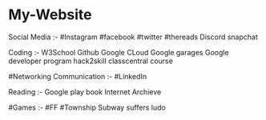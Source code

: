 # My-Website

Social Media :-
#Instagram 
#facebook
#twitter 
#thereads
Discord
snapchat

Coding :-
W3School
Github
Google CLoud
Google garages
Google developer program 
hack2skill
classcentral
course

#Networking Communication :-
#LinkedIn

Reading :-
Google play book
Internet Archieve


#Games :-
#FF
#Township
Subway suffers
ludo
